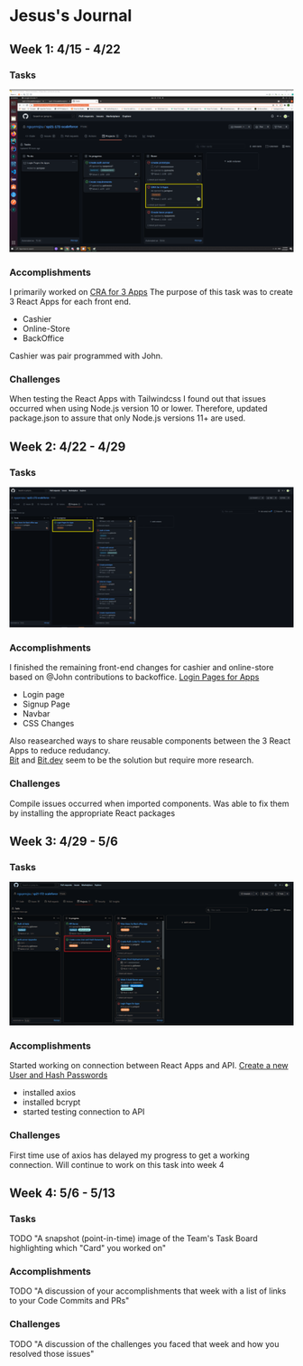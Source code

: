 # Jesus's Journal

## Week 1: 4/15 - 4/22

### Tasks

![jesus tasks week 1](./images/jesus/jesus-task-1.png)

### Accomplishments

I primarily worked on [CRA for 3 Apps](https://github.com/nguyensjsu/sp21-172-scaleforce/projects/1#card-59304337)
The purpose of this task was to create 3 React Apps for each front end. 

- Cashier 
- Online-Store
- BackOffice

Cashier was pair programmed with John.

### Challenges

When testing the React Apps with Tailwindcss I found out that issues occurred when using Node.js version 10 or lower.
Therefore, updated package.json to assure that only Node.js versions 11+ are used.

## Week 2: 4/22 - 4/29

### Tasks

![jesus_task_week_2](./images/jesus/jesus-task-2.png)

### Accomplishments

I finished the remaining front-end changes for cashier and online-store based on @John contributions to backoffice.
[Login Pages for Apps](https://github.com/nguyensjsu/sp21-172-scaleforce/projects/1#card-59304339)

- Login page
- Signup Page
- Navbar
- CSS Changes 

Also reasearched ways to share reusable components between the 3 React Apps to reduce redudancy.  
[Bit](https://docs.bit.dev/docs/tutorials/bit-react-tutorial) and [Bit.dev](https://bit.dev/) seem to be the solution but require more research.

### Challenges

Compile issues occurred when imported components. Was able to fix them by installing the appropriate React packages

## Week 3: 4/29 - 5/6

### Tasks

![jesus_task_week_3](./images/jesus/jesus_task_3.png)

### Accomplishments

Started working on connection between React Apps and API.
[Create a new User and Hash Passwords](https://github.com/nguyensjsu/sp21-172-scaleforce/projects/1#card-60550765)

- installed axios
- installed bcrypt
- started testing connection to API

### Challenges

First time use of axios has delayed my progress to get a working connection. Will continue to work on this task into week 4

## Week 4: 5/6 - 5/13

### Tasks

TODO "A snapshot (point-in-time) image of the Team's Task Board highlighting
which "Card" you worked on"

### Accomplishments

TODO "A discussion of your accomplishments that week with a list of links to
your Code Commits and PRs"

### Challenges

TODO "A discussion of the challenges you faced that week and how you resolved
those issues"
